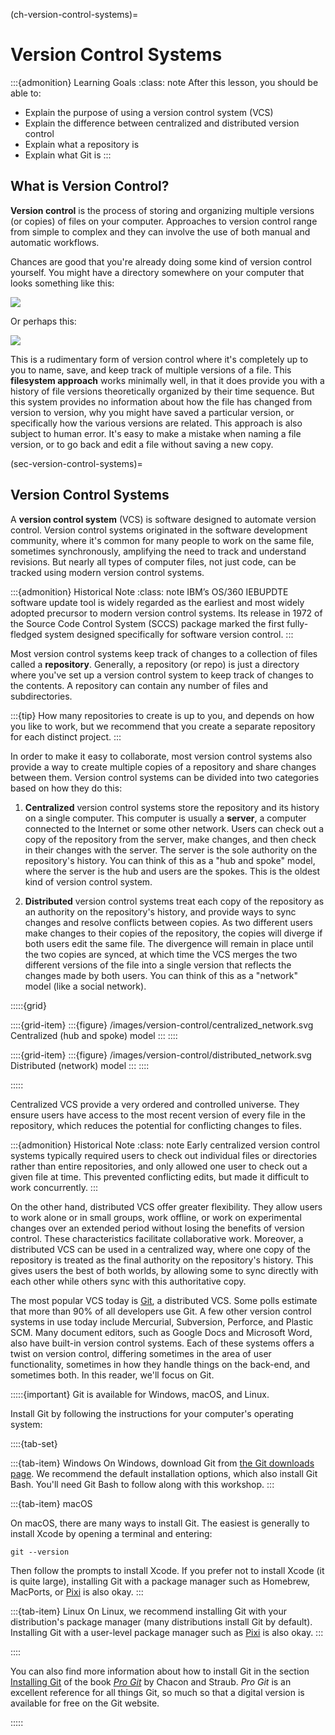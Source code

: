 (ch-version-control-systems)=
# Version Control Systems

:::{admonition} Learning Goals
:class: note
After this lesson, you should be able to:

* Explain the purpose of using a version control system (VCS)
* Explain the difference between centralized and distributed version control
* Explain what a repository is
* Explain what Git is
:::


## What is Version Control?

**Version control** is the process of storing and organizing multiple versions
(or copies) of files on your computer. Approaches to version control range from
simple to complex and they can involve the use of both manual and automatic
workflows.

Chances are good that you're already doing some kind of version control
yourself. You might have a directory somewhere on your computer that looks
something like this:

![](/images/version-control/mac_finder_1.png)

Or perhaps this:

![](/images/version-control/mac_window_2.png)

This is a rudimentary form of version control where it's completely up to you
to name, save, and keep track of multiple versions of a file. This **filesystem
approach** works minimally well, in that it does provide you with a history of
file versions theoretically organized by their time sequence. But this system
provides no information about how the file has changed from version to version,
why you might have saved a particular version, or specifically how the various
versions are related. This approach is also subject to human error. It's easy
to make a mistake when naming a file version, or to go back and edit a file
without saving a new copy.


(sec-version-control-systems)=
## Version Control Systems

A **version control system** (VCS) is software designed to automate version
control. Version control systems originated in the software development
community, where it's common for many people to work on the same file,
sometimes synchronously, amplifying the need to track and understand revisions.
But nearly all types of computer files, not just code, can be tracked using
modern version control systems.

:::{admonition} Historical Note
:class: note
IBM’s OS/360 IEBUPDTE software update tool is widely regarded as the earliest
and most widely adopted precursor to modern version control systems. Its
release in 1972 of the Source Code Control System (SCCS) package marked the
first fully-fledged system designed specifically for software version control.
:::

Most version control systems keep track of changes to a collection of files
called a **repository**. Generally, a repository (or repo) is just a directory
where you've set up a version control system to keep track of changes to the
contents. A repository can contain any number of files and subdirectories.

:::{tip}
How many repositories to create is up to you, and depends on how you like to
work, but we recommend that you create a separate repository for each distinct
project.
:::

In order to make it easy to collaborate, most version control systems also
provide a way to create multiple copies of a repository and share changes
between them. Version control systems can be divided into two categories based
on how they do this:

1. **Centralized** version control systems store the repository and its history
   on a single computer. This computer is usually a **server**, a computer
   connected to the Internet or some other network. Users can check out a copy
   of the repository from the server, make changes, and then check in their
   changes with the server. The server is the sole authority on the
   repository's history. You can think of this as a "hub and spoke" model,
   where the server is the hub and users are the spokes. This is the oldest
   kind of version control system.

2. **Distributed** version control systems treat each copy of the repository as
   an authority on the repository's history, and provide ways to sync changes
   and resolve conflicts between copies. As two different users make changes to
   their copies of the repository, the copies will diverge if both users edit
   the same file. The divergence will remain in place until the two copies are
   synced, at which time the VCS merges the two different versions of the file
   into a single version that reflects the changes made by both users. You can
   think of this as a "network" model (like a social network).

:::::{grid}

::::{grid-item}
:::{figure} /images/version-control/centralized_network.svg
Centralized (hub and spoke) model
:::
::::

::::{grid-item}
:::{figure} /images/version-control/distributed_network.svg
Distributed (network) model
:::
::::

:::::

Centralized VCS provide a very ordered and controlled universe. They ensure
users have access to the most recent version of every file in the repository,
which reduces the potential for conflicting changes to files.

:::{admonition} Historical Note
:class: note
Early centralized version control systems typically required users to check out
individual files or directories rather than entire repositories, and only
allowed one user to check out a given file at time. This prevented conflicting
edits, but made it difficult to work concurrently.
:::

On the other hand, distributed VCS offer greater flexibility. They allow users
to work alone or in small groups, work offline, or work on experimental changes
over an extended period without losing the benefits of version control. These
characteristics facilitate collaborative work. Moreover, a distributed VCS can
be used in a centralized way, where one copy of the repository is treated as
the final authority on the repository's history. This gives users the best of
both worlds, by allowing some to sync directly with each other while others
sync with this authoritative copy.

The most popular VCS today is [Git][], a distributed VCS. Some polls estimate
that more than 90% of all developers use Git. A few other version control
systems in use today include Mercurial, Subversion, Perforce, and Plastic SCM.
Many document editors, such as Google Docs and Microsoft Word, also have
built-in version control systems. Each of these systems offers a twist on
version control, differing sometimes in the area of user functionality,
sometimes in how they handle things on the back-end, and sometimes both. In
this reader, we'll focus on Git.

[Git]: https://git-scm.com/

:::::{important}
Git is available for Windows, macOS, and Linux.

Install Git by following the instructions for your computer's operating system:

::::{tab-set}

:::{tab-item} Windows
On Windows, download Git from [the Git downloads page][install-git]. We
recommend the default installation options, which also install Git Bash. You'll
need Git Bash to follow along with this workshop.
:::

:::{tab-item} macOS
<!-- FIXME: do we want them to install with Pixi instead? Xcode is ~30GB -->
On macOS, there are many ways to install Git. The easiest is generally to
install Xcode by opening a terminal and entering:

```none
git --version
```

Then follow the prompts to install Xcode. If you prefer not to install Xcode
(it is quite large), installing Git with a package manager such as Homebrew,
MacPorts, or [Pixi][dl-pixi] is also okay.
:::

:::{tab-item} Linux
On Linux, we recommend installing Git with your distribution's package manager
(many distributions install Git by default). Installing Git with a user-level
package manager such as [Pixi][dl-pixi] is also okay.
:::

[dl-pixi]: https://ucdavisdatalab.github.io/workshop_installing_software/
::::

You can also find more information about how to install Git in the section
[Installing Git][pg-install] of the book _[Pro Git][pg]_ by Chacon and Straub.
_Pro Git_ is an excellent reference for all things Git, so much so that a
digital version is available for free on the Git website.

[install-git]: https://git-scm.com/downloads/win
[pg-install]: https://git-scm.com/book/en/v2/Getting-Started-Installing-Git
[pg]: https://git-scm.com/book/en/v2
:::::
